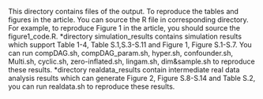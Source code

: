<!-- Please replace the contents of this file with relevant instructions for your repository or remove this file entirely.

This directory would generally contain results of simulations or real data analyses. Also, intermediate output files might be placed here, cached to avoid having to rerun computationally-intensive steps of the workflow.  -->

This directory contains files of the output. To reproduce the tables and figures in the article. You can source the R file in corresponding directory. For example, to reproduce Figure 1 in the article, you should source the figure1_code.R.
*directory simulation_results contains simulation results which support Table 1-4, Table S.1,S.3-S.11 and Figure 1, Figure S.1-S.7. You can run compDAG.sh, compDAG_param.sh, hyper.sh, confounder.sh, Multi.sh, cyclic.sh, zero-inflated.sh, lingam.sh, dim&sample.sh to reproduce these results.
*directory realdata_results contain intermediate real data analysis results which can generate Figure 2, Figure S.8-S.14 and Table S.2, you can run realdata.sh to reproduce these results.
